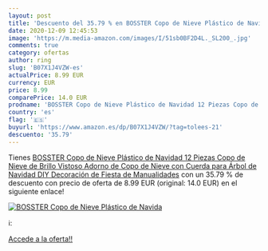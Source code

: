 ```yaml
---
layout: post
title: 'Descuento del 35.79 % en BOSSTER Copo de Nieve Plástico de Navida'
date: 2020-12-09 12:45:53
image: 'https://m.media-amazon.com/images/I/51sb0BF2D4L._SL200_.jpg'
comments: true
category: ofertas
author: ring
slug: 'B07X1J4VZW-es'
actualPrice: 8.99 EUR
currency: EUR
price: 8.99
comparePrice: 14.0 EUR
prodname: 'BOSSTER Copo de Nieve Plástico de Navidad 12 Piezas Copo de Nieve de Brillo Vistoso Adorno de Copo de Nieve con Cuerda para Árbol de Navidad DIY Decoración de Fiesta de Manualidades'
country: 'es'
flag: '🇪🇸'
buyurl: 'https://www.amazon.es/dp/B07X1J4VZW/?tag=tolees-21'
descuento: '35.79'
---
```


Tienes [BOSSTER Copo de Nieve Plástico de Navidad 12 Piezas Copo de Nieve de Brillo Vistoso Adorno de Copo de Nieve con Cuerda para Árbol de Navidad DIY Decoración de Fiesta de Manualidades](https://www.amazon.es/dp/B07X1J4VZW/?tag=tolees-21) con un 35.79 % de descuento con precio de oferta de 8.99 EUR (original: 14.0 EUR) en el siguiente enlace!

[![BOSSTER Copo de Nieve Plástico de Navida](https://m.media-amazon.com/images/I/51sb0BF2D4L._SL200_.jpg)](https://www.amazon.es/dp/B07X1J4VZW/?tag=tolees-21)

ℹ️:


[Accede a la oferta!!](https://www.amazon.es/dp/B07X1J4VZW/?tag=tolees-21)
